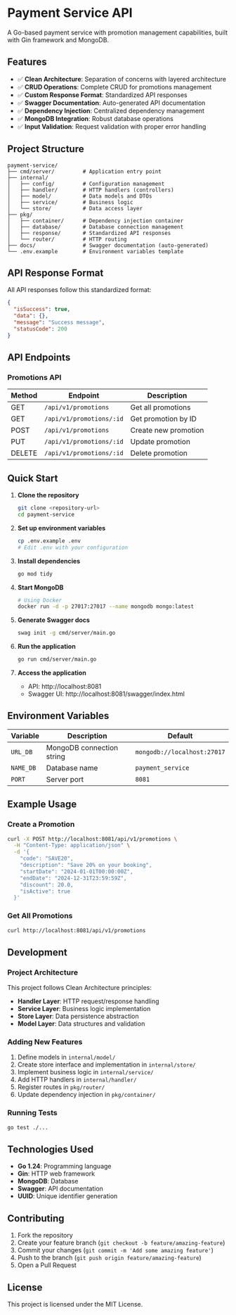 # Payment Service API

A Go-based payment service with promotion management capabilities, built with Gin framework and MongoDB.

## Features

- ✅ **Clean Architecture**: Separation of concerns with layered architecture
- ✅ **CRUD Operations**: Complete CRUD for promotions management
- ✅ **Custom Response Format**: Standardized API responses
- ✅ **Swagger Documentation**: Auto-generated API documentation
- ✅ **Dependency Injection**: Centralized dependency management
- ✅ **MongoDB Integration**: Robust database operations
- ✅ **Input Validation**: Request validation with proper error handling

## Project Structure

```
payment-service/
├── cmd/server/         # Application entry point
├── internal/
│   ├── config/         # Configuration management
│   ├── handler/        # HTTP handlers (controllers)
│   ├── model/          # Data models and DTOs
│   ├── service/        # Business logic
│   └── store/          # Data access layer
├── pkg/
│   ├── container/      # Dependency injection container
│   ├── database/       # Database connection management
│   ├── response/       # Standardized API responses
│   └── router/         # HTTP routing
├── docs/               # Swagger documentation (auto-generated)
└── .env.example        # Environment variables template
```

## API Response Format

All API responses follow this standardized format:

```json
{
  "isSuccess": true,
  "data": {},
  "message": "Success message",
  "statusCode": 200
}
```

## API Endpoints

### Promotions API

| Method | Endpoint                 | Description          |
| ------ | ------------------------ | -------------------- |
| GET    | `/api/v1/promotions`     | Get all promotions   |
| GET    | `/api/v1/promotions/:id` | Get promotion by ID  |
| POST   | `/api/v1/promotions`     | Create new promotion |
| PUT    | `/api/v1/promotions/:id` | Update promotion     |
| DELETE | `/api/v1/promotions/:id` | Delete promotion     |

## Quick Start

1. **Clone the repository**

   ```bash
   git clone <repository-url>
   cd payment-service
   ```

2. **Set up environment variables**

   ```bash
   cp .env.example .env
   # Edit .env with your configuration
   ```

3. **Install dependencies**

   ```bash
   go mod tidy
   ```

4. **Start MongoDB**

   ```bash
   # Using Docker
   docker run -d -p 27017:27017 --name mongodb mongo:latest
   ```

5. **Generate Swagger docs**

   ```bash
   swag init -g cmd/server/main.go
   ```

6. **Run the application**

   ```bash
   go run cmd/server/main.go
   ```

7. **Access the application**
   - API: http://localhost:8081
   - Swagger UI: http://localhost:8081/swagger/index.html

## Environment Variables

| Variable  | Description               | Default                     |
| --------- | ------------------------- | --------------------------- |
| `URL_DB`  | MongoDB connection string | `mongodb://localhost:27017` |
| `NAME_DB` | Database name             | `payment_service`           |
| `PORT`    | Server port               | `8081`                      |

## Example Usage

### Create a Promotion

```bash
curl -X POST http://localhost:8081/api/v1/promotions \
  -H "Content-Type: application/json" \
  -d '{
    "code": "SAVE20",
    "description": "Save 20% on your booking",
    "startDate": "2024-01-01T00:00:00Z",
    "endDate": "2024-12-31T23:59:59Z",
    "discount": 20.0,
    "isActive": true
  }'
```

### Get All Promotions

```bash
curl http://localhost:8081/api/v1/promotions
```

## Development

### Project Architecture

This project follows Clean Architecture principles:

- **Handler Layer**: HTTP request/response handling
- **Service Layer**: Business logic implementation
- **Store Layer**: Data persistence abstraction
- **Model Layer**: Data structures and validation

### Adding New Features

1. Define models in `internal/model/`
2. Create store interface and implementation in `internal/store/`
3. Implement business logic in `internal/service/`
4. Add HTTP handlers in `internal/handler/`
5. Register routes in `pkg/router/`
6. Update dependency injection in `pkg/container/`

### Running Tests

```bash
go test ./...
```

## Technologies Used

- **Go 1.24**: Programming language
- **Gin**: HTTP web framework
- **MongoDB**: Database
- **Swagger**: API documentation
- **UUID**: Unique identifier generation

## Contributing

1. Fork the repository
2. Create your feature branch (`git checkout -b feature/amazing-feature`)
3. Commit your changes (`git commit -m 'Add some amazing feature'`)
4. Push to the branch (`git push origin feature/amazing-feature`)
5. Open a Pull Request

## License

This project is licensed under the MIT License.
